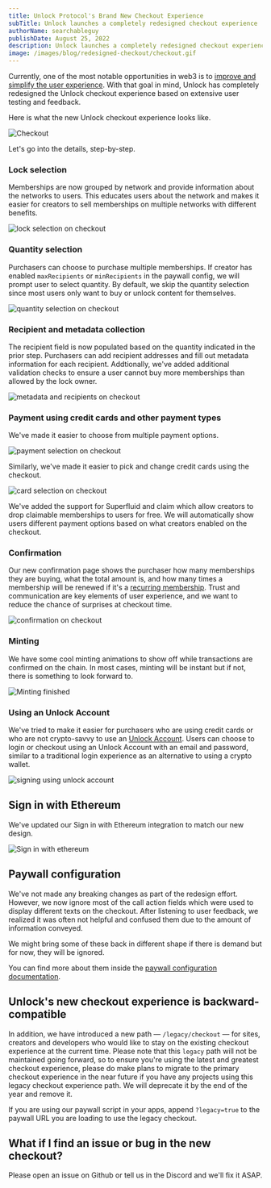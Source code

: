 ```yaml
---
title: Unlock Protocol's Brand New Checkout Experience
subTitle: Unlock launches a completely redesigned checkout experience
authorName: searchableguy
publishDate: August 25, 2022
description: Unlock launches a completely redesigned checkout experience.
image: /images/blog/redesigned-checkout/checkout.gif
---
```


Currently, one of the most notable opportunities in web3 is to [improve and simplify the user experience](https://builtin.com/design-ux/web3-design). With that goal in mind, Unlock has completely redesigned the Unlock checkout experience based on extensive user testing and feedback.

Here is what the new Unlock checkout experience looks like.

![Checkout](/images/blog/redesigned-checkout/checkout.gif)

Let's go into the details, step-by-step.

### Lock selection

Memberships are now grouped by network and provide information about the networks to users. This educates users about the network and makes it easier for creators to sell memberships on multiple networks with different benefits.

![lock selection on checkout](/images/blog/redesigned-checkout/checkout.png)

### Quantity selection

Purchasers can choose to purchase multiple memberships. If creator has enabled `maxRecipients` or `minRecipients` in the paywall config, we will prompt user to select quantity. By default, we skip the quantity selection since most users only want to buy or unlock content for themselves.

![quantity selection on checkout](/images/blog/redesigned-checkout/checkout-quantity.png)

### Recipient and metadata collection

The recipient field is now populated based on the quantity indicated in the prior step. Purchasers can add recipient addresses and fill out metadata information for each recipient. Addtionally, we've added additional validation checks to ensure a user cannot buy more memberships than allowed by the lock owner.

![metadata and recipients on checkout](/images/blog/redesigned-checkout/checkout-recipients.png)

### Payment using credit cards and other payment types

We've made it easier to choose from multiple payment options.

![payment selection on checkout](/images/blog/redesigned-checkout/checkout-payment.png)

Similarly, we've made it easier to pick and change credit cards using the checkout.

![card selection on checkout](/images/blog/redesigned-checkout/checkout-card.png)

We've added the support for Superfluid and claim which allow creators to drop claimable memberships to users for free. We will automatically show users different payment options based on what creators enabled on the checkout.

### Confirmation

Our new confirmation page shows the purchaser how many memberships they are buying, what the total amount is, and how many times a membership will be renewed if it's a [recurring membership](https://unlock-protocol.com/blog/recurring-subscription-nft). Trust and communication are key elements of user experience, and we want to reduce the chance of surprises at checkout time.

![confirmation on checkout](/images/blog/redesigned-checkout/checkout-confirm.png)

### Minting

We have some cool minting animations to show off while transactions are confirmed on the chain. In most cases, minting will be instant but if not, there is something to look forward to.

![Minting finished](/images/blog/redesigned-checkout/checkout-finished.png)

### Using an Unlock Account

We've tried to make it easier for purchasers who are using credit cards or who are not crypto-savvy to use an [Unlock Account](https://docs.unlock-protocol.com/basics/new-to-unlock/unlock-accounts). Users can choose to login or checkout using an Unlock Account with an email and password, similar to a traditional login experience as an alternative to using a crypto wallet.

![signing using unlock account](/images/blog/redesigned-checkout/unlock-account.gif)

## Sign in with Ethereum

We've updated our Sign in with Ethereum integration to match our new design.

![Sign in with ethereum](/images/blog/redesigned-checkout/sign-in-with-ethereum.gif)

## Paywall configuration

We've not made any breaking changes as part of the redesign effort. However, we now ignore most of the call action fields which were used to display different texts on the checkout. After listening to user feedback, we realized it was often not helpful and confused them due to the amount of information conveyed.

We might bring some of these back in different shape if there is demand but for now, they will be ignored.

You can find more about them inside the [paywall configuration documentation](https://docs.unlock-protocol.com/tools/paywall/configuring-checkout).

## Unlock's new checkout experience is backward-compatible

In addition, we have introduced a new path — `/legacy/checkout` — for sites, creators and developers who would like to stay on the existing checkout experience at the current time. Please note that this `legacy` path will not be maintained going forward, so to ensure you're using the latest and greatest checkout experience, please do make plans to migrate to the primary checkout experience in the near future if you have any projects using this legacy checkout experience path. We will deprecate it by the end of the year and remove it.

If you are using our paywall script in your apps, append `?legacy=true` to the paywall URL you are loading to use the legacy checkout.

## What if I find an issue or bug in the new checkout?

Please open an issue on Github or tell us in the Discord and we'll fix it ASAP.
